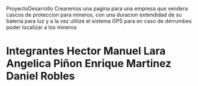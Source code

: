 ProyectoDesarrollo
Crearemos una pagina para una empresa que vendera cascos de proteccion para mineros, con una duracion extendidad de su bateria para luz y a la vez utilize el sistema GPS para en caso de derrumbes poder localizar a los mineros

Integrantes
Hector Manuel Lara
Angelica Piñon
Enrique Martinez
Daniel Robles
==================
